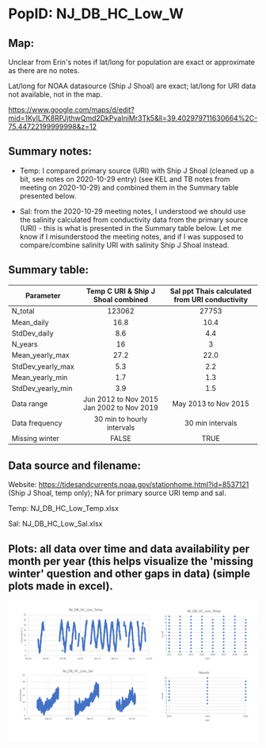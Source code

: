 # PopID: NJ_DB_HC_Low_W

## Map:

Unclear from Erin's notes if lat/long for population are exact or approximate as there are no notes.

Lat/long for NOAA datasource (Ship J Shoal) are exact; lat/long for URI data not available, not in the map.

https://www.google.com/maps/d/edit?mid=1KyIL7K8RPJjthwQmd2DkPyaIniMr3Tk5&ll=39.402979711630664%2C-75.44722199999998&z=12


## Summary notes:

- Temp: I compared primary source (URI) with Ship J Shoal (cleaned up a bit, see notes on 2020-10-29 entry) (see KEL and TB notes from meeting on 2020-10-29) and combined them in the Summary table presented below.

- Sal: from the 2020-10-29 meeting notes, I understood we should use the salinity calculated from conductivity data from the primary source (URI) - this is what is presented in the Summary table below. Let me know if I misunderstood the meeting notes, and if I was supposed to compare/combine salinity URI with salinity Ship J Shoal instead.

## Summary table:

| Parameter         | Temp C URI & Ship J Shoal combined | Sal ppt Thais calculated from URI conductivity | 
| ------------------| :---------------------------------:| :---------------------------------------------:| 
| N_total           |                   123062           |                   27753                        | 
| Mean_daily        |                     16.8           |                     10.4                       |
| StdDev_daily      |                       8.6          |                      4.4                       |
| N_years           |                       16           |                      3                         |
| Mean_yearly_max   |                   27.2             |                      22.0                      |
| StdDev_yearly_max |                     5.3            |                       2.2                      |
| Mean_yearly_min   |                   1.7              |                       1.3                      |
| StdDev_yearly_min |                   3.9              |                        1.5                     |
| Data range        | Jun 2012 to Nov 2015 Jan 2002 to Nov 2019|        May 2013 to Nov 2015              |
| Data frequency    |       30 min to hourly intervals   |             30 min intervals                   |
| Missing winter    |         FALSE                      |                      TRUE                      |

## Data source and filename:

Website: https://tidesandcurrents.noaa.gov/stationhome.html?id=8537121 (Ship J Shoal, temp only); NA for primary source URI temp and sal.

Temp: NJ_DB_HC_Low_Temp.xlsx

Sal: NJ_DB_HC_Low_Sal.xlsx

## Plots: all data over time and data availability per month per year (this helps visualize the 'missing winter' question and other gaps in data) (simple plots made in excel).

![NJ_DB_HC_Low_W_summary_plots](../img/NJ_DB_HC_Low_W_summary_plots.png)

